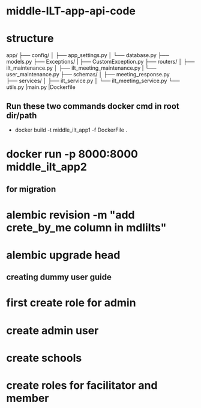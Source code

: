# middle-ILT-app-api-code

# structure

app/
├── config/
│ ├── app_settings.py
│ └── database.py
├── models.py
├── Exceptions/
| ├── CustomException.py
├── routers/
│ ├── ilt_maintenance.py
│ ├── ilt_meeting_maintenance.py
| └── user_maintenance.py
├── schemas/
│ ├── meeting_response.py  
├── services/
│ ├── ilt_service.py
│ └── ilt_meeting_service.py
└── utils.py
|main.py
|Dockerfile

## Run these two commands docker cmd in root dir/path

- docker build -t middle_ilt_app1 -f DockerFile .

# docker run -p 8000:8000 middle_ilt_app2

## for migration

# alembic revision -m "add crete_by_me column in mdlilts"

# alembic upgrade head

## creating dummy user guide

# first create role for admin

# create admin user

# create schools

# create roles for facilitator and member
